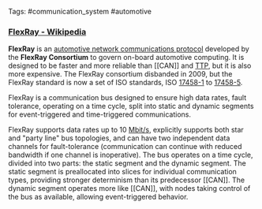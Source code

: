 Tags: #communication_system #automotive 

### [FlexRay - Wikipedia](https://en.wikipedia.org/wiki/FlexRay)

**FlexRay** is an [automotive network communications protocol](https://en.wikipedia.org/wiki/Vehicle_bus "Vehicle bus") developed by the **FlexRay Consortium** to govern on-board automotive computing. It is designed to be faster and more reliable than [[CAN]] and [TTP](https://en.wikipedia.org/wiki/Time-Triggered_Protocol "Time-Triggered Protocol"), but it is also more expensive. The FlexRay consortium disbanded in 2009, but the FlexRay standard is now a set of ISO standards, ISO [17458-1](http://www.iso.org/iso/home/store/catalogue_tc/catalogue_detail.htm?csnumber=59804) to [17458-5](http://www.iso.org/iso/home/store/catalogue_tc/catalogue_detail.htm?csnumber=59809).

FlexRay is a communication bus designed to ensure high data rates, fault tolerance, operating on a time cycle, split into static and dynamic segments for event-triggered and time-triggered communications.

FlexRay supports data rates up to 10 [Mbit/s](https://en.wikipedia.org/wiki/Megabit "Megabit"), explicitly supports both star and "party line" bus topologies, and can have two independent data channels for fault-tolerance (communication can continue with reduced bandwidth if one channel is inoperative). The bus operates on a time cycle, divided into two parts: the static segment and the dynamic segment. The static segment is preallocated into slices for individual communication types, providing stronger determinism than its predecessor [[CAN]]. The dynamic segment operates more like [[CAN]], with nodes taking control of the bus as available, allowing event-triggered behavior.